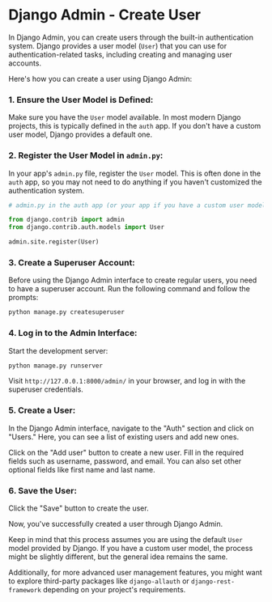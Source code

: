# Django Admin - Create User 

In Django Admin, you can create users through the built-in authentication system. Django provides a user model (`User`) that you can use for authentication-related tasks, including creating and managing user accounts.

Here's how you can create a user using Django Admin:

### 1. Ensure the User Model is Defined:

Make sure you have the `User` model available. In most modern Django projects, this is typically defined in the `auth` app. If you don't have a custom user model, Django provides a default one.

### 2. Register the User Model in `admin.py`:

In your app's `admin.py` file, register the `User` model. This is often done in the `auth` app, so you may not need to do anything if you haven't customized the authentication system.

```python
# admin.py in the auth app (or your app if you have a custom user model)

from django.contrib import admin
from django.contrib.auth.models import User

admin.site.register(User)
```

### 3. Create a Superuser Account:

Before using the Django Admin interface to create regular users, you need to have a superuser account. Run the following command and follow the prompts:

```bash
python manage.py createsuperuser
```

### 4. Log in to the Admin Interface:

Start the development server:

```bash
python manage.py runserver
```

Visit `http://127.0.0.1:8000/admin/` in your browser, and log in with the superuser credentials.

### 5. Create a User:

In the Django Admin interface, navigate to the "Auth" section and click on "Users." Here, you can see a list of existing users and add new ones.

Click on the "Add user" button to create a new user. Fill in the required fields such as username, password, and email. You can also set other optional fields like first name and last name.

### 6. Save the User:

Click the "Save" button to create the user.

Now, you've successfully created a user through Django Admin.

Keep in mind that this process assumes you are using the default `User` model provided by Django. If you have a custom user model, the process might be slightly different, but the general idea remains the same.

Additionally, for more advanced user management features, you might want to explore third-party packages like `django-allauth` or `django-rest-framework` depending on your project's requirements.
